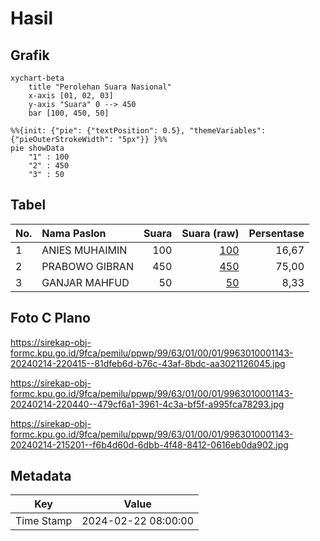 # Hasil

## Grafik

```mermaid
xychart-beta
    title "Perolehan Suara Nasional"
    x-axis [01, 02, 03]
    y-axis "Suara" 0 --> 450
    bar [100, 450, 50]
```

```mermaid
%%{init: {"pie": {"textPosition": 0.5}, "themeVariables": {"pieOuterStrokeWidth": "5px"}} }%%
pie showData
    "1" : 100
    "2" : 450
    "3" : 50
```

## Tabel

| No. | Nama Paslon    | Suara | Suara (raw) | Persentase |
|:--- |:-------------- | -----:| -----------:| ----------:|
| 1   | ANIES MUHAIMIN | 100   | [100][p-1]  | 16,67      |
| 2   | PRABOWO GIBRAN | 450   | [450][p-2]  | 75,00      |
| 3   | GANJAR MAHFUD  | 50    | [50][p-3]   | 8,33       |


[p-1]: https://github.com/gigit-pemilu/pemilu-2024/blob/main/pilpres/hitung-suara/sub/99-luar-negeri/sub/63-kuching-malaysia/sub/01-kuching-malaysia/sub/0001-kuching-malaysia/sub/143-ksk-138/sub/paslon-1.txt
[p-2]: https://github.com/gigit-pemilu/pemilu-2024/blob/main/pilpres/hitung-suara/sub/99-luar-negeri/sub/63-kuching-malaysia/sub/01-kuching-malaysia/sub/0001-kuching-malaysia/sub/143-ksk-138/sub/paslon-2.txt
[p-3]: https://github.com/gigit-pemilu/pemilu-2024/blob/main/pilpres/hitung-suara/sub/99-luar-negeri/sub/63-kuching-malaysia/sub/01-kuching-malaysia/sub/0001-kuching-malaysia/sub/143-ksk-138/sub/paslon-3.txt

## Foto C Plano

https://sirekap-obj-formc.kpu.go.id/9fca/pemilu/ppwp/99/63/01/00/01/9963010001143-20240214-220415--81dfeb6d-b76c-43af-8bdc-aa3021126045.jpg

https://sirekap-obj-formc.kpu.go.id/9fca/pemilu/ppwp/99/63/01/00/01/9963010001143-20240214-220440--479cf6a1-3961-4c3a-bf5f-a995fca78293.jpg

https://sirekap-obj-formc.kpu.go.id/9fca/pemilu/ppwp/99/63/01/00/01/9963010001143-20240214-215201--f6b4d60d-6dbb-4f48-8412-0616eb0da902.jpg


## Metadata

| Key        | Value               |
| ---------- | ------------------- |
| Time Stamp | 2024-02-22 08:00:00 |



